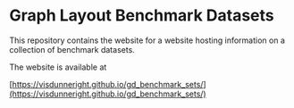 # Graph Layout Benchmark Datasets

This repository contains the website for a website hosting information on a collection of benchmark datasets. 

The website is available at

[https://visdunneright.github.io/gd_benchmark_sets/](https://visdunneright.github.io/gd_benchmark_sets/)